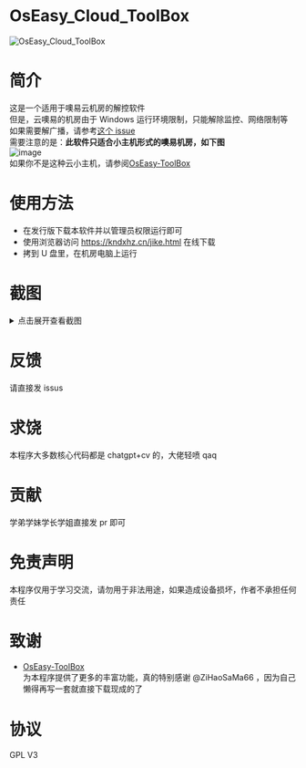# OsEasy_Cloud_ToolBox

![OsEasy_Cloud_ToolBox](https://socialify.git.ci/kndxhz/OsEasy_Cloud_ToolBox/image?description=1&descriptionEditable=%E9%80%82%E7%94%A8%E4%BA%8E%E5%99%A2%E6%98%93%E4%BA%91%E6%9C%BA%E6%88%BF%E7%9A%84%E6%9C%BA%E6%88%BF%E8%A7%A3%E6%8E%A7%E8%BD%AF%E4%BB%B6&font=Inter&forks=1&issues=1&language=1&name=1&owner=1&pattern=Plus&pulls=1&stargazers=1&theme=Auto)

# 简介

这是一个适用于噢易云机房的解控软件</br>
但是，云噢易的机房由于 Windows 运行环境限制，只能解除监控、网络限制等</br>
如果需要解广播，请参考[这个 issue](https://github.com/ZiHaoSaMa66/OsEasy-ToolBox/issues/25#issuecomment-2461922589)</br>
需要注意的是：**此软件只适合小主机形式的噢易机房，如下图**</br>
![image](https://private-user-images.githubusercontent.com/113306265/386755388-d9c15c28-7d42-4d55-9765-1f9e6dc74082.png?jwt=eyJhbGciOiJIUzI1NiIsInR5cCI6IkpXVCJ9.eyJpc3MiOiJnaXRodWIuY29tIiwiYXVkIjoicmF3LmdpdGh1YnVzZXJjb250ZW50LmNvbSIsImtleSI6ImtleTUiLCJleHAiOjE3MzE3MDQ2NzQsIm5iZiI6MTczMTcwNDM3NCwicGF0aCI6Ii8xMTMzMDYyNjUvMzg2NzU1Mzg4LWQ5YzE1YzI4LTdkNDItNGQ1NS05NzY1LTFmOWU2ZGM3NDA4Mi5wbmc_WC1BbXotQWxnb3JpdGhtPUFXUzQtSE1BQy1TSEEyNTYmWC1BbXotQ3JlZGVudGlhbD1BS0lBVkNPRFlMU0E1M1BRSzRaQSUyRjIwMjQxMTE1JTJGdXMtZWFzdC0xJTJGczMlMkZhd3M0X3JlcXVlc3QmWC1BbXotRGF0ZT0yMDI0MTExNVQyMDU5MzRaJlgtQW16LUV4cGlyZXM9MzAwJlgtQW16LVNpZ25hdHVyZT0yYjhmODgwMGRlZmNmODMwMzA1M2JlZDNjZDBlNzlkZDlhMGFlOTZhMjMyOGYyOTNmNjcyMjE2MzYyNGI5Y2JjJlgtQW16LVNpZ25lZEhlYWRlcnM9aG9zdCJ9.jmcLXo3tvAzRmC109Y3Fk7Tl_JdilhABkduv8Ai4Q3Q)</br>
如果你不是这种云小主机，请参阅[OsEasy-ToolBox](https://github.com/ZiHaoSaMa66/OsEasy-ToolBox)

# 使用方法

- 在发行版下载本软件并以管理员权限运行即可
- 使用浏览器访问 https://kndxhz.cn/jike.html 在线下载
- 拷到 U 盘里，在机房电脑上运行

# 截图

<details>
<summary>点击展开查看截图</summary>

![image](https://private-user-images.githubusercontent.com/113306265/386751542-d31eda43-7d2b-4103-ad7d-22ed1caec493.png?jwt=eyJhbGciOiJIUzI1NiIsInR5cCI6IkpXVCJ9.eyJpc3MiOiJnaXRodWIuY29tIiwiYXVkIjoicmF3LmdpdGh1YnVzZXJjb250ZW50LmNvbSIsImtleSI6ImtleTUiLCJleHAiOjE3MzE3MDM2NzQsIm5iZiI6MTczMTcwMzM3NCwicGF0aCI6Ii8xMTMzMDYyNjUvMzg2NzUxNTQyLWQzMWVkYTQzLTdkMmItNDEwMy1hZDdkLTIyZWQxY2FlYzQ5My5wbmc_WC1BbXotQWxnb3JpdGhtPUFXUzQtSE1BQy1TSEEyNTYmWC1BbXotQ3JlZGVudGlhbD1BS0lBVkNPRFlMU0E1M1BRSzRaQSUyRjIwMjQxMTE1JTJGdXMtZWFzdC0xJTJGczMlMkZhd3M0X3JlcXVlc3QmWC1BbXotRGF0ZT0yMDI0MTExNVQyMDQyNTRaJlgtQW16LUV4cGlyZXM9MzAwJlgtQW16LVNpZ25hdHVyZT1kZjI5MTlmYjc5YjMyYjVjMzYwNThhZDU1YTVhMDFkMzQ4M2ZjZjViYjYwM2ZlMmViNWYwMjhlYjUwZTU0MTViJlgtQW16LVNpZ25lZEhlYWRlcnM9aG9zdCJ9.WmaFNxyI2U2__nI-yoTg6ySIcJOdPO32dPe4Yjw5ctY)

</details>

# 反馈

请直接发 issus

# 求饶

本程序大多数核心代码都是 chatgpt+cv 的，大佬轻喷 qaq</br>

# 贡献

学弟学妹学长学姐直接发 pr 即可

# 免责声明

本程序仅用于学习交流，请勿用于非法用途，如果造成设备损坏，作者不承担任何责任

# 致谢

- [OsEasy-ToolBox](https://github.com/ZiHaoSaMa66/OsEasy-ToolBox)</br>为本程序提供了更多的丰富功能，真的特别感谢 @ZiHaoSaMa66 ，因为自己懒得再写一套就直接下载现成的了

# 协议

GPL V3
